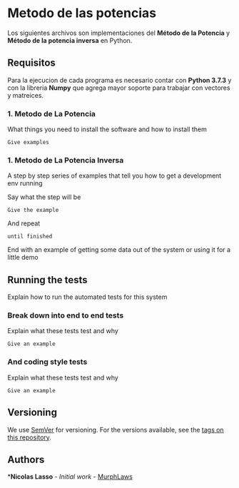 # Metodo de las potencias

Los siguientes archivos son implementaciones del **Método de la Potencia** y **Método de la potencia inversa** en Python.

## Requisitos

Para la ejecucion de cada programa es necesario contar con **Python 3.7.3** y con la libreria 
**Numpy** que agrega mayor soporte para trabajar con vectores y matreices.

### 1. Metodo de La Potencia

What things you need to install the software and how to install them

```
Give examples
```

### 1. Metodo de La Potencia Inversa

A step by step series of examples that tell you how to get a development env running

Say what the step will be

```
Give the example
```

And repeat

```
until finished
```

End with an example of getting some data out of the system or using it for a little demo

## Running the tests

Explain how to run the automated tests for this system

### Break down into end to end tests

Explain what these tests test and why

```
Give an example
```

### And coding style tests

Explain what these tests test and why

```
Give an example
```


## Versioning

We use [SemVer](http://semver.org/) for versioning. For the versions available, see the [tags on this repository](https://github.com/your/project/tags). 

## Authors

***Nicolas Lasso** - *Initial work* - [MurphLaws](https://github.com/MurphLaws)



